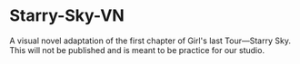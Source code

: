 # Starry-Sky-VN
A visual novel adaptation of the first chapter of Girl's last Tour—Starry Sky. This will not be published and is meant to be practice for our studio.
